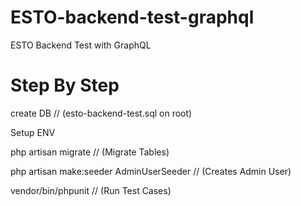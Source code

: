 # ESTO-backend-test-graphql
ESTO Backend Test with GraphQL

# Step By Step

create DB                                     // (esto-backend-test.sql on root)

Setup ENV

php artisan migrate                            // (Migrate Tables)

php artisan make:seeder AdminUserSeeder        // (Creates Admin User)

vendor/bin/phpunit                             // (Run Test Cases)

